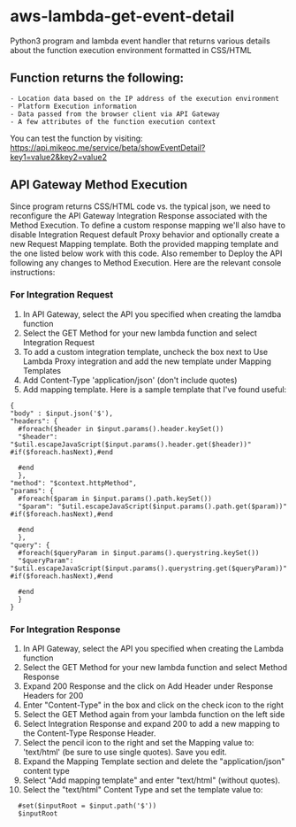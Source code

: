 # aws-lambda-get-event-detail
Python3 program and lambda event handler that returns various details about the
function execution environment formatted in CSS/HTML

## Function returns the following:
    - Location data based on the IP address of the execution environment
    - Platform Execution information
    - Data passed from the browser client via API Gateway
    - A few attributes of the function execution context

You can test the function by visiting: https://api.mikeoc.me/service/beta/showEventDetail?key1=value2&key2=value2

## API Gateway Method Execution
Since program returns CSS/HTML code vs. the typical json, we need to
reconfigure the API Gateway Integration Response associated with the Method Execution. To define a custom response mapping we'll also have to disable Integration Request default Proxy behavior and optionally create a new Request Mapping template. Both
the provided mapping template and the one listed below work with this code.
Also remember to Deploy the API following any changes to
Method Execution. Here are the relevant console instructions:

### For Integration Request
1. In API Gateway, select the API you specified when creating the lamdba function
2. Select the GET Method for your new lambda function and select Integration Request
3. To add a custom integration template, uncheck the box next to
   Use Lambda Proxy integration and add the new template under Mapping Templates
4. Add Content-Type 'application/json' (don't include quotes)
5. Add mapping template. Here is a sample template that I've found useful:

```
{
"body" : $input.json('$'),
"headers": {
  #foreach($header in $input.params().header.keySet())
  "$header": "$util.escapeJavaScript($input.params().header.get($header))" #if($foreach.hasNext),#end

  #end
  },
"method": "$context.httpMethod",
"params": {
  #foreach($param in $input.params().path.keySet())
  "$param": "$util.escapeJavaScript($input.params().path.get($param))" #if($foreach.hasNext),#end

  #end
  },
"query": {
  #foreach($queryParam in $input.params().querystring.keySet())
  "$queryParam": "$util.escapeJavaScript($input.params().querystring.get($queryParam))" #if($foreach.hasNext),#end

  #end
  }  
}
```

### For Integration Response

  1.  In API Gateway, select the API you specified when creating the Lambda function
  2.  Select the GET Method for your new lambda function and select Method Response
  3.  Expand 200 Response and the click on Add Header under Response Headers for 200
  4.  Enter "Content-Type" in the box and click on the check icon to the right
  5.  Select the GET Method again from your lambda function on the left side
  6.  Select Integration Response and expand 200 to add a new mapping to the
      Content-Type Response Header.
  7.  Select the pencil icon to the right and set the Mapping value to:   
      'text/html' (be sure to use single quotes). Save you edit.
  8.  Expand the Mapping Template section and delete the "application/json" content type
  9.  Select "Add mapping template" and enter "text/html" (without quotes).
  10. Select the "text/html" Content Type and set the template value to:

```
  #set($inputRoot = $input.path('$'))
  $inputRoot
```
